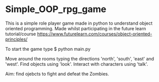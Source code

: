 # Simple_OOP_rpg_game
This is a simple role player game made in python to understand object oriented programming.
Made whilst participating in the future learn tutorial/course https://www.futurelearn.com/courses/object-oriented-principles/


To start the game type
$ python main.py


Move around the rooms typing the directions 'north', 'south', 'east' and 'west'.
Find objects using 'look'.
Interact with characters using 'talk'.

Aim: find ojebcts to fight and defeat the Zombies.
